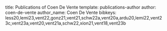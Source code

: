 title: Publications of Coen De Vente
template: publications-author
author: coen-de-vente
author_name: Coen De Vente
bibkeys: less20,lemi23,vent22,gonz21,vent21,schw22a,vent20a,ardu20,lemi22,vent23c,vent23a,vent20,vent21a,schw22,xion21,vent18,vent23b